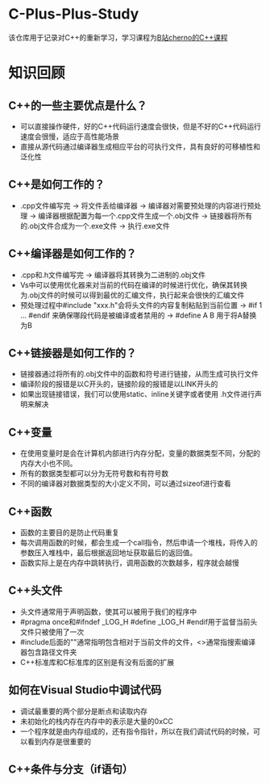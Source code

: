 # C-Plus-Plus-Study
该仓库用于记录对C++的重新学习，学习课程为[B站cherno的C++课程](https://www.bilibili.com/video/BV1Dk4y1j7oj?spm_id_from=333.788.player.switch&vd_source=84ff7634bfae1f81c7d0f8c6720a9747&p=3)

# 知识回顾
## C++的一些主要优点是什么？
- 可以直接操作硬件，好的C++代码运行速度会很快，但是不好的C++代码运行速度会很慢，适应于高性能场景
- 直接从源代码通过编译器生成相应平台的可执行文件，具有良好的可移植性和泛化性

## C++是如何工作的？
- .cpp文件编写完 -> 将文件丢给编译器 -> 编译器对需要预处理的内容进行预处理 -> 编译器根据配置为每一个.cpp文件生成一个.obj文件 -> 链接器将所有的.obj文件合成为一个.exe文件 -> 执行.exe文件

## C++编译器是如何工作的？
- .cpp和.h文件编写完 -> 编译器将其转换为二进制的.obj文件
- Vs中可以使用优化器来对当前的代码在编译的时候进行优化，确保其转换为.obj文件的时候可以得到最优的汇编文件，执行起来会很快的汇编文件
- 预处理过程中#include "xxx.h"会将头文件的内容复制粘贴到当前位置 -> #if 1 ... #endif 来确保哪段代码是被编译或者禁用的 -> #define A B 用于将A替换为B

## C++链接器是如何工作的？
- 链接器通过将所有的.obj文件中的函数和符号进行链接，从而生成可执行文件
- 编译阶段的报错是以C开头的，链接阶段的报错是以LINK开头的
- 如果出现链接错误，我们可以使用static、inline关键字或者使用 .h文件进行声明来解决

## C++变量
- 在使用变量时是会在计算机内部进行内存分配，变量的数据类型不同，分配的内存大小也不同。
- 所有的数据类型都可以分为无符号数和有符号数
- 不同的编译器对数据类型的大小定义不同，可以通过sizeof进行查看

## C++函数
- 函数的主要目的是防止代码重复
- 每次调用函数的时候，都会生成一个call指令，然后申请一个堆栈，将传入的参数压入堆栈中，最后根据返回地址获取最后的返回值。
- 函数实际上是在内存中跳转执行，调用函数的次数越多，程序就会越慢

## C++头文件
- 头文件通常用于声明函数，使其可以被用于我们的程序中
- #pragma once和#ifndef _LOG_H #define _LOG_H #endif用于监督当前头文件只被使用了一次
- #include后面的""通常指明包含相对于当前文件的文件，<>通常指搜索编译器包含路径文件夹
- C++标准库和C标准库的区别是有没有后面的扩展

## 如何在Visual Studio中调试代码
- 调试最重要的两个部分是断点和读取内存
- 未初始化的栈内存在内存中的表示是大量的0xCC
- 一个程序就是由内存组成的，还有指令指针，所以在我们调试代码的时候，可以看到内存是很重要的

## C++条件与分支（if语句）




